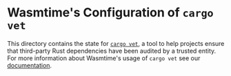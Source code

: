 # Wasmtime's Configuration of `cargo vet`

This directory contains the state for [`cargo vet`], a tool to help projects
ensure that third-party Rust dependencies have been audited by a trusted entity.
For more information about Wasmtime's usage of `cargo vet` see our
[documentation](https://docs.wasmtime.dev/contributing-coding-guidelines.html#dependencies-of-wasmtime).

[`cargo vet`]: https://mozilla.github.io/cargo-vet/
